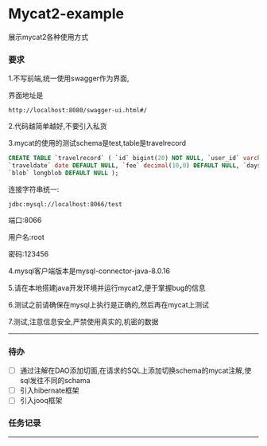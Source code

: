 # Mycat2-example

展示mycat2各种使用方式

### 要求

1.不写前端,统一使用swagger作为界面,

界面地址是

```
http://localhost:8080/swagger-ui.html#/
```

2.代码越简单越好,不要引入私货

3.mycat的使用的测试schema是test,table是travelrecord

```sql
CREATE TABLE `travelrecord` ( `id` bigint(20) NOT NULL, `user_id` varchar(100) DEFAULT NULL,
`traveldate` date DEFAULT NULL, `fee` decimal(10,0) DEFAULT NULL, `days` int(11) DEFAULT NULL,
`blob` longblob DEFAULT NULL );
```

连接字符串统一:

```
jdbc:mysql://localhost:8066/test
```

端口:8066

用户名:root

密码:123456

4.mysql客户端版本是mysql-connector-java-8.0.16

5.请在本地搭建java开发环境并运行mycat2,便于掌握bug的信息

6.测试之前请确保在mysql上执行是正确的,然后再在mycat上测试

7.测试,注意信息安全,严禁使用真实的,机密的数据

------



### 待办

- [ ] 通过注解在DAO添加切面,在请求的SQL上添加切换schema的mycat注解,使sql发往不同的schama
- [ ] 引入hibernate框架
- [ ] 引入jooq框架

### 任务记录

------

